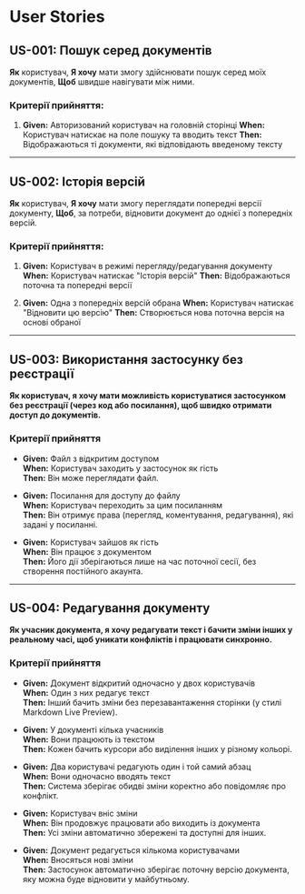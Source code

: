 # User Stories

## US-001: Пошук серед документів

**Як** користувач, 
**Я хочу** мати змогу здійснювати пошук серед моїх документів, 
**Щоб** швидше навігувати між ними. 

### Критерії прийняття:

1. **Given:** Авторизований користувач на головній сторінці 
   **When:** Користувач натискає на поле пошуку та вводить текст
   **Then:** Відображаються ті документи, які відповідають введеному тексту
  
---

## US-002: Історія версій 

**Як** користувач, 
**Я хочу** мати змогу переглядати попередні версії документу, 
**Щоб**, за потреби, відновити документ до однієї з попередніх версій.

### Критерії прийняття:

1. **Given:** Користувач в режимі перегляду/редагування документу
   **When:** Користувач натискає "Історія версій"
   **Then:** Відображаються поточна та попередні версії

2. **Given:** Одна з попередніх версій обрана
   **When:** Користувач натискає "Відновити цю версію"
   **Then:** Створюється нова поточна версія на основі обраної
   
---

## US-003: Використання застосунку без реєстрації  
**Як користувач, я хочу мати можливість користуватися застосунком без реєстрації (через код або посилання), щоб швидко отримати доступ до документів.**  

### Критерії прийняття
- **Given:** Файл з відкритим доступом  
	**When:** Користувач заходить у застосунок як гість  
	**Then:** Він може переглядати файл.  

- **Given:** Посилання для доступу до файлу  
	**When:** Користувач переходить за цим посиланням  
	**Then:** Він отримує права (перегляд, коментування, редагування), які задані у посиланні.  

- **Given:** Користувач зайшов як гість  
	**When:** Він працює з документом  
	**Then:** Його дії зберігаються лише на час поточної сесії, без створення постійного акаунта.  

---

## US-004: Редагування документу  
**Як учасник документа, я хочу редагувати текст і бачити зміни інших у реальному часі, щоб уникати конфліктів і працювати синхронно.**  

### Критерії прийняття
- **Given:** Документ відкритий одночасно у двох користувачів  
	**When:** Один з них редагує текст  
	**Then:** Інший бачить зміни без перезавантаження сторінки (у стилі Markdown Live Preview).  

- **Given:** У документі кілька учасників  
	**When:** Вони працюють із текстом  
	**Then:** Кожен бачить курсори або виділення інших у різному кольорі.  

- **Given:** Два користувачі редагують один і той самий абзац  
	**When:** Вони одночасно вводять текст  
	**Then:** Система зберігає обидві зміни коректно або повідомляє про конфлікт.  

- **Given:** Користувач вніс зміни  
	**When:** Він продовжує працювати або виходить із документа  
	**Then:** Усі зміни автоматично збережені та доступні для інших.  

- **Given:** Документ редагується кількома користувачами  
	**When:** Вносяться нові зміни  
	**Then:** Застосунок автоматично зберігає поточну версію документа, яку можна буде відновити у майбутньому.  
